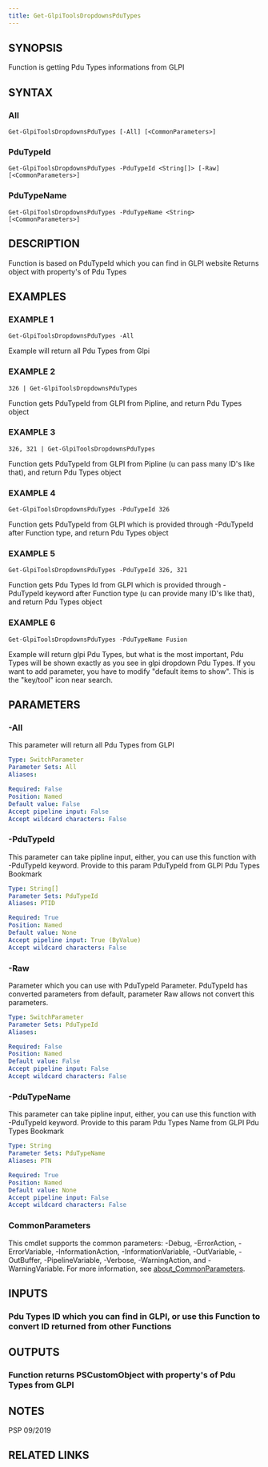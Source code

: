 ```yaml
---
title: Get-GlpiToolsDropdownsPduTypes
---
```


## SYNOPSIS
Function is getting Pdu Types informations from GLPI

## SYNTAX

### All
```
Get-GlpiToolsDropdownsPduTypes [-All] [<CommonParameters>]
```

### PduTypeId
```
Get-GlpiToolsDropdownsPduTypes -PduTypeId <String[]> [-Raw] [<CommonParameters>]
```

### PduTypeName
```
Get-GlpiToolsDropdownsPduTypes -PduTypeName <String> [<CommonParameters>]
```

## DESCRIPTION
Function is based on PduTypeId which you can find in GLPI website
Returns object with property's of Pdu Types

## EXAMPLES

### EXAMPLE 1
```
Get-GlpiToolsDropdownsPduTypes -All
```

Example will return all Pdu Types from Glpi

### EXAMPLE 2
```
326 | Get-GlpiToolsDropdownsPduTypes
```

Function gets PduTypeId from GLPI from Pipline, and return Pdu Types object

### EXAMPLE 3
```
326, 321 | Get-GlpiToolsDropdownsPduTypes
```

Function gets PduTypeId from GLPI from Pipline (u can pass many ID's like that), and return Pdu Types object

### EXAMPLE 4
```
Get-GlpiToolsDropdownsPduTypes -PduTypeId 326
```

Function gets PduTypeId from GLPI which is provided through -PduTypeId after Function type, and return Pdu Types object

### EXAMPLE 5
```
Get-GlpiToolsDropdownsPduTypes -PduTypeId 326, 321
```

Function gets Pdu Types Id from GLPI which is provided through -PduTypeId keyword after Function type (u can provide many ID's like that), and return Pdu Types object

### EXAMPLE 6
```
Get-GlpiToolsDropdownsPduTypes -PduTypeName Fusion
```

Example will return glpi Pdu Types, but what is the most important, Pdu Types will be shown exactly as you see in glpi dropdown Pdu Types.
If you want to add parameter, you have to modify "default items to show".
This is the "key/tool" icon near search.

## PARAMETERS

### -All
This parameter will return all Pdu Types from GLPI

```yaml
Type: SwitchParameter
Parameter Sets: All
Aliases:

Required: False
Position: Named
Default value: False
Accept pipeline input: False
Accept wildcard characters: False
```

### -PduTypeId
This parameter can take pipline input, either, you can use this function with -PduTypeId keyword.
Provide to this param PduTypeId from GLPI Pdu Types Bookmark

```yaml
Type: String[]
Parameter Sets: PduTypeId
Aliases: PTID

Required: True
Position: Named
Default value: None
Accept pipeline input: True (ByValue)
Accept wildcard characters: False
```

### -Raw
Parameter which you can use with PduTypeId Parameter.
PduTypeId has converted parameters from default, parameter Raw allows not convert this parameters.

```yaml
Type: SwitchParameter
Parameter Sets: PduTypeId
Aliases:

Required: False
Position: Named
Default value: False
Accept pipeline input: False
Accept wildcard characters: False
```

### -PduTypeName
This parameter can take pipline input, either, you can use this function with -PduTypeId keyword.
Provide to this param Pdu Types Name from GLPI Pdu Types Bookmark

```yaml
Type: String
Parameter Sets: PduTypeName
Aliases: PTN

Required: True
Position: Named
Default value: None
Accept pipeline input: False
Accept wildcard characters: False
```

### CommonParameters
This cmdlet supports the common parameters: -Debug, -ErrorAction, -ErrorVariable, -InformationAction, -InformationVariable, -OutVariable, -OutBuffer, -PipelineVariable, -Verbose, -WarningAction, and -WarningVariable. For more information, see [about_CommonParameters](http://go.microsoft.com/fwlink/?LinkID=113216).

## INPUTS

### Pdu Types ID which you can find in GLPI, or use this Function to convert ID returned from other Functions
## OUTPUTS

### Function returns PSCustomObject with property's of Pdu Types from GLPI
## NOTES
PSP 09/2019

## RELATED LINKS
